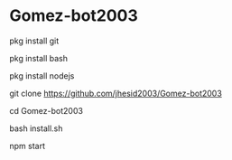 # Gomez-bot2003
pkg install git

pkg install bash

pkg install nodejs

git clone https://github.com/jhesid2003/Gomez-bot2003

cd Gomez-bot2003

bash install.sh

npm start
